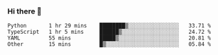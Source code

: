 ### Hi there 👋

<!--START_SECTION:waka-->

```text
Python       1 hr 29 mins    ████████▒░░░░░░░░░░░░░░░░   33.71 %
TypeScript   1 hr 5 mins     ██████▒░░░░░░░░░░░░░░░░░░   24.72 %
YAML         55 mins         █████▒░░░░░░░░░░░░░░░░░░░   20.81 %
Other        15 mins         █▒░░░░░░░░░░░░░░░░░░░░░░░   05.84 %
```

<!--END_SECTION:waka-->

<!--
**Jonas-VanHaeken/Jonas-VanHaeken** is a ✨ _special_ ✨ repository because its `README.md` (this file) appears on your GitHub profile.

Here are some ideas to get you started:

- 🔭 I’m currently working on ...
- 🌱 I’m currently learning ...
- 👯 I’m looking to collaborate on ...
- 🤔 I’m looking for help with ...
- 💬 Ask me about ...
- 📫 How to reach me: ...
- 😄 Pronouns: ...
- ⚡ Fun fact: ...
-->
